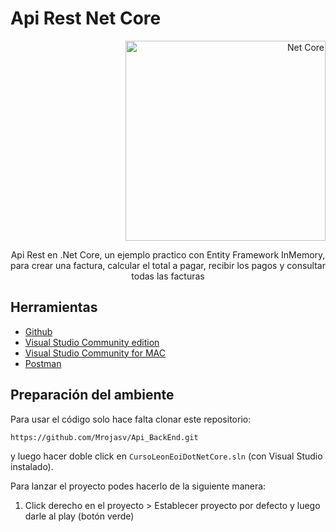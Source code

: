 
# Api Rest Net Core
<p align="right">
  <a href="https://dotnet.microsoft.com/" target="blank"><img src="https://upload.wikimedia.org/wikipedia/commons/thumb/e/ee/.NET_Core_Logo.svg/490px-.NET_Core_Logo.svg.png" width="320" alt="Net Core" /></a>
</p>
<p align="center">Api Rest en .Net Core, un ejemplo practico con Entity Framework InMemory, para crear una factura, calcular el total a pagar, recibir los pagos y consultar todas las facturas</p>

## Herramientas
- [Github](https://github.com/)
- [Visual Studio Community edition](https://www.visualstudio.com/vs/community/)
- [Visual Studio Community for MAC](https://visualstudio.microsoft.com/es/vs/mac/)
- [Postman](https://www.getpostman.com/)

## Preparación del ambiente

Para usar el código solo hace falta clonar este repositorio:

    https://github.com/Mrojasv/Api_BackEnd.git

y luego hacer doble click en `CursoLeonEoiDotNetCore.sln` (con Visual Studio instalado).

Para lanzar el proyecto podes hacerlo de la siguiente manera:

1. Click derecho en el proyecto > Establecer proyecto por defecto y luego darle al play (botón verde)
